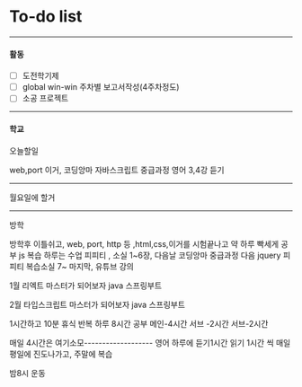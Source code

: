 # To-do list

----------------
#### 활동

- [ ] 도전학기제
- [ ] global win-win 주차별 보고서작성(4주차정도)
- [ ] 소공 프로젝트

-------------
#### 학교

오늘할일

web,port 이거, 코딩앙마 자바스크립트 중급과정
영어 3,4강 듣기


---------------
월요일에  할거


-------------
방학

방학후 이틀쉬고,
web, port, http 등 ,html,css,이거를 시험끝나고 약 하루 빡세게 공부
js 복습 하루는 수업 피피티 , 소실 1~6장, 다음날 코딩앙마 중급과정
다음 jquery 피피티 복습소실 7~ 마지막, 유튜브 강의

1월
리엑트 마스터가 되어보자
java
스프링부트

2월
타입스크립트 마스터가 되어보자
java
스프링부트


1시간하고 10분 휴식 반복
하루 8시간 공부 
메인-4시간
서브 -2시간
서브-2시간

매일 4시간은 여기소모-------------------
영어 하루에 듣기1시간 읽기 1시간 씩 매일
평일에 진도나가고, 주말에 복습

밤8시 운동